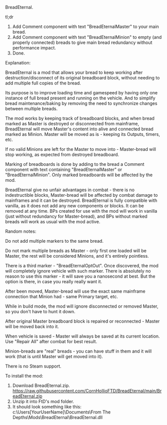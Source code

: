 BreadEternal.

tl;dr

1. Add Comment component with text "BreadEternalMaster" to your main bread.
2. Add Comment component with text "BreadEternalMinion" to empty (and properly connected) breads to give main bread redundancy without performance impact.
3. Done.



Explanation:

BreadEternal is a mod that allows your bread to keep working after destruction/disconnect of its original breadboard block, without needing to add multiple full copies of the bread.

Its purpose is to improve loading time and gamespeed by having only one instance of full bread present and running on the vehicle. And to simplify bread maintenance/baking by removing the need to synchronize changes between multiple breads.

The mod works by keeping track of breadboard blocks, and when bread marked as Master is destroyed or disconnected from mainframe, BreadEternal will move Master's content into alive and connected bread marked as Minion.
Master will be moved as is - keeping its Outputs, timers, etc.

If no valid Minions are left for the Master to move into - Master-bread will stop working, as expected from destroyed breadboard.

Marking of breadboards is done by adding to the bread a Comment component with text containing "BreadEternalMaster" or "BreadEternalMinion". 
Only marked breadboards will be affected by the mod.

BreadEternal give no unfair advantages in combat - there is no indestructible blocks, Master-bread will be affected by combat damage to mainframes and it can be destroyed.
BreadEternal is fully compatible with vanilla, as it does not add any new components or blocks. It can be removed at any time.
BPs created for use with the mod will work in vanilla (just without redundancy for Master-bread), and BPs without marked breads will work as usual with the mod active.



Random notes:

Do not add multiple markers to the same bread.

Do not mark multiple breads as Master - only first one loaded will be Master, the rest will be considered Minions, and it's entirely pointless.

There is a third marker - "BreadEternalOptOut". Once discovered, the mod will completely ignore vehicle with such marker. There is absolutely no reason to use this marker - it will save you a nanosecond at best. But the option is there, in case you really really want it.

After been moved, Master-bread will use the exact same mainframe connection that Minion had - same Primary target, etc.

While in build mode, the mod will ignore disconnected or removed Master, so you don't have to hunt it down.

After original Master breadboard block is repaired or reconnected - Master will be moved back into it.

When vehicle is saved - Master will always be saved at its current location. Use "Repair All" after combat for best result.

Minion-breads are "real" breads - you can have stuff in them and it will work (that is until Master will get moved into it).



There is no Steam support.

To install the mod:
1. Download BreadEternal.zip.
https://raw.githubusercontent.com/CornHollioFTD/BreadEternal/main/BreadEternal.zip
2. Unzip it into FtD's mod folder.
3. It should look something like this:
c:\Users\[YourUserName]\Documents\From The Depths\Mods\BreadEternal\BreadEternal.dll

